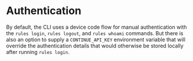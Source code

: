 # Authentication

By default, the CLI uses a device code flow for manual authentication with the `rules login`, `rules logout`, and `rules whoami` commands. But there is also an option to supply a `CONTINUE_API_KEY` environment variable that will override the authentication details that would otherwise be stored locally after running `rules login`.
